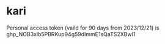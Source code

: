 # kari




Personal access token (vaild for 90 days from 2023/12/21) is
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
